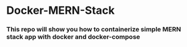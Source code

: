# Docker-MERN-Stack

### This repo will show you how to containerize simple MERN stack app with docker and docker-compose
